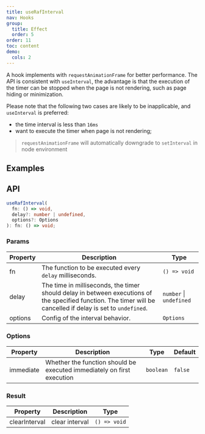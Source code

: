 ```yaml
---
title: useRafInterval
nav: Hooks
group:
  title: Effect
  order: 5
order: 11
toc: content
demo:
  cols: 2
---
```


A hook implements with `requestAnimationFrame` for better performance. The API is consistent with `useInterval`, the advantage is that the execution of the timer can be stopped when the page is not rendering, such as page hiding or minimization.

Please note that the following two cases are likely to be inapplicable, and `useInterval` is preferred:

- the time interval is less than `16ms`
- want to execute the timer when page is not rendering;

> `requestAnimationFrame` will automatically downgrade to `setInterval` in node environment

## Examples

<code src="./demo/demo1.tsx"></code>
<code src="./demo/demo2.tsx"></code>

## API

```typescript
useRafInterval(
  fn: () => void,
  delay?: number | undefined,
  options?: Options
): fn: () => void;
```

### Params

| Property | Description                                                                                                                                                   | Type                    |
| --- | --- | --- |
| fn       | The function to be executed every `delay` milliseconds.                                                                                                       | `() => void`            |
| delay    | The time in milliseconds, the timer should delay in between executions of the specified function. The timer will be cancelled if delay is set to `undefined`. | `number` \| `undefined` |
| options  | Config of the interval behavior.                                                                                                                              | `Options`               |

### Options

| Property  | Description                                                            | Type      | Default |
| --- | --- | --- | --- |
| immediate | Whether the function should be executed immediately on first execution | `boolean` | `false` |

### Result

| Property      | Description    | Type         |
| --- | --- | --- |
| clearInterval | clear interval | `() => void` |
